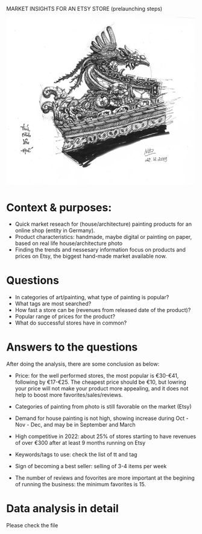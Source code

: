 MARKET INSIGHTS FOR AN ETSY STORE (prelaunching steps)

<img src="https://github.com/minhtrang4078/Pre-launching-insights-for-a-handmade-product-on-Etsy/blob/main/My%20drawing_location_Vietnam.jpg" width="500">

# Context & purposes:
- Quick market reseach for (house/architecture) painting products for an online shop (entity in Germany).
- Product characteristics: handmade, maybe digital or painting on paper, based on real life house/architecture photo
- Finding the trends and nessesary information focus on products and prices on Etsy, the biggest hand-made market available now.

# Questions
- In categories of art/painting, what type of painting is popular?
- What tags are most searched?
- How fast a store can be (revenues from released date of the product)?
- Popular range of prices for the product?
- What do successful stores have in common?

# Answers to the questions
After doing the analysis, there are some conclusion as below:

- Price: for the well performed stores, the most popular is €30-€41, following by €17-€25. The cheapest price should be €10, but lowring your price will not make your product more appealing, and it does not help to boost more favorites/sales/reviews.

- Categories of painting from photo is still favorable on the market (Etsy)

- Demand for house painting is not high, showing increase during Oct - Nov - Dec, and may be in September and March

- High competitive in 2022: about 25% of stores starting to have revenues of over €300 after at least 9 months running on Etsy

- Keywords/tags to use: check the list of tt and tag

- Sign of becoming a best seller: selling of 3-4 items per week

- The number of reviews and fovorites are more important at the begining of running the business: the minimum favorites is 15.

# Data analysis in detail
Please check the file 
